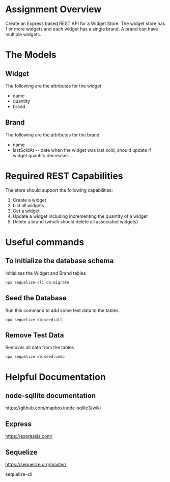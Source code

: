 # Assignment Overview
Create an Express based REST API for a Widget Store.  The widget store has 1 or more widgets and each widget has a single brand. A brand can have multiple widgets. 

# The Models

## Widget

The following are the attributes for the widget
* name
* quantity
* brand

## Brand

The following are the attributes for the brand
* name
* lastSoldAt -- date when the widget was last sold, should update if widget quantity decreases

# Required REST Capabilities 

The store should support the following capabilities:

1. Create a widget
1. List all widgets
2. Get a widget   
3. Update a widget including incrementing the quantity of a widget
4. Delete a brand (which should delete all associated widgets)

# Useful commands

## To initialize the database schema

Initializes the Widget and Brand tables

```
npx sequelize-cli db:migrate
```

## Seed the Database

Run this command to add some test data to the tables

```
npx sequelize db:seed:all
```

## Remove Test Data 

Removes all data from the tables

```
npx sequelize db:seed:undo
```

# Helpful Documentation

## node-sqllite documentation

https://github.com/mapbox/node-sqlite3/wiki

## Express

https://expressjs.com/

## Sequelize

https://sequelize.org/master/

sequelize-cli 

